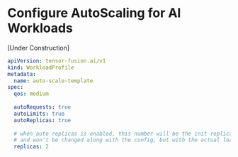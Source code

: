 # Configure AutoScaling for AI Workloads

[Under Construction]

```yaml
apiVersion: tensor-fusion.ai/v1
kind: WorkloadProfile
metadata:
  name: auto-scale-template
spec:
  qos: medium
  
  autoRequests: true
  autoLimits: true
  autoReplicas: true
  
  # when auto replicas is enabled, this number will be the init replica, 
  # and won't be changed along with the config, but with the actual load
  replicas: 2
```